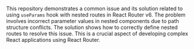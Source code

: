 This repository demonstrates a common issue and its solution related to using `useParams` hook with nested routes in React Router v6. The problem involves incorrect parameter values in nested components due to path structure conflicts. The solution shows how to correctly define nested routes to resolve this issue.  This is a crucial aspect of developing complex React applications using React Router.